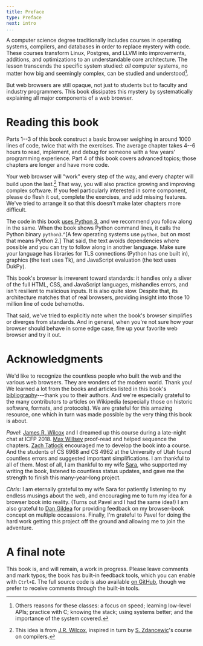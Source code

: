 ```yaml
---
title: Preface
type: Preface
next: intro
...
```


A computer science degree traditionally includes courses in operating
systems, compilers, and databases in order to replace mystery with
code. These courses transform Linux, Postgres, and LLVM into
improvements, additions, and optimizations to an understandable core
architecture. The lesson transcends the specific system studied: _all_
computer systems, no matter how big and seemingly complex, can be
studied and understood[^other-reasons].

[^other-reasons]: Others reasons for these classes: a focus on speed; learning
low-level APIs; practice with C; knowing the stack; using systems better; and
the importance of the system covered.

But web browsers are still opaque, not just to students but to faculty
and industry programmers. This book dissipates this mystery by
systematically explaining all major components of a web browser.


Reading this book
=================

Parts 1--3 of this book construct a basic browser weighing in around
1000 lines of code, twice that with the exercises. The average chapter
takes 4--6 hours to read, implement, and debug for someone with a few
years' programming experience. Part 4 of this book covers advanced
topics; those chapters are longer and have more code.

Your web browser will "work" every step of the way, and every chapter
will build upon the last.[^jrwilcox-idea] That way, you will also
practice growing and improving complex software. If you feel
particularly interested in some component, please do flesh it out,
complete the exercises, and add missing features. We've tried to
arrange it so that this doesn't make later chapters more difficult.

[^jrwilcox-idea]: This idea is from [J.R. Wilcox][jrw], inspired in turn by
    [S. Zdancewic][sz]'s course on compilers.

The code in this book [uses Python 3](blog/why-python.md), and we
recommend you follow along in the same. When the book shows Python
command lines, it calls the Python binary `python3`.^[A few operating
systems use `python`, but on most that means Python 2.] That said, the
text avoids dependencies where possible and you can try to follow
along in another language. Make sure your language has libraries for
TLS connections (Python has one built in), graphics (the text uses
Tk), and JavaScript evaluation (the text uses DukPy).
    
[jrw]: https://jamesrwilcox.com
[sz]: http://www.cis.upenn.edu/~stevez/

This book's browser is irreverent toward standards: it handles only a
sliver of the full HTML, CSS, and JavaScript languages, mishandles
errors, and isn't resilient to malicious inputs. It is also quite
slow. Despite that, its architecture matches that of real browsers,
providing insight into those 10 million line of code behemoths.

That said, we've tried to explicitly note when the book's browser
simplifies or diverges from standards. And in general, when you're not
sure how your browser should behave in some edge case, fire up your
favorite web browser and try it out.

Acknowledgments
===============

We'd like to recognize the countless people who built the web and the
various web browsers. They are wonders of the modern world. Thank you!
We learned a lot from the books and articles listed in this book's
[bibliography](bibliography.md)---thank you to their authors. And
we're especially grateful to the many contributors to articles on
Wikipedia (especially those on historic software, formats, and
protocols). We are grateful for this amazing resource, one which in
turn was made possible by the very thing this book is about.

*Pavel*: [James R. Wilcox][jrw] and I dreamed up this course during a
late-night chat at ICFP 2018. [Max Willsey][mwillsey] proof-read and
helped sequence the chapters. [Zach Tatlock][ztatlock] encouraged me
to develop the book into a course. And the students of CS 6968 and CS
4962 at the University of Utah found countless errors and suggested
important simplifications. I am thankful to all of them. Most of all,
I am thankful to my wife [Sara][saras], who supported my writing the
book, listened to countless status updates, and gave me the strength
to finish this many-year-long project.

[mwillsey]: https://mwillsey.com/
[saras]: https://www.sscharmingds.com/
[ztatlock]: https://homes.cs.washington.edu/~ztatlock/

*Chris*: I am eternally grateful to my wife Sara for patiently
listening to my endless musings about the web, and encouraging me to
turn my idea for a browser book into reality. (Turns out Pavel and I
had the same idea!) I am also grateful to [Dan Gildea][dan-gildea] for
providing feedback on my browser-book concept on multiple occassions.
Finally, I'm grateful to Pavel for doing the hard work getting this
project off the ground and allowing me to join the adventure.

[dan-gildea]: https://www.cs.rochester.edu/u/gildea/

A final note
============

This book is, and will remain, a work in progress. Please leave
comments and mark typos; the book has built-in feedback tools, which
you can enable with `Ctrl+E`. The full source code is also available
[on GitHub](https://github.com/browserengineering/book), though we
prefer to receive comments through the built-in tools.
